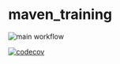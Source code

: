 # maven_training

![main workflow](https://github.com/MielPopsssssss/maven_training/actions/workflows/build.yml/badge.svg)



[![codecov](https://codecov.io/gh/MielPopsssssss/maven_training/branch/main/graph/badge.svg)](https://codecov.io/gh/MielPopsssssss/maven_training)

